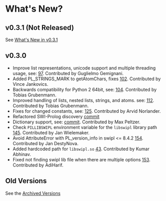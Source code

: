 # What's New?

## v0.3.1 (Not Released)

See [What's New in v0.3.1](whats-new/v0.3.1)

## v0.3.0

* Improve list representations, unicode support and multiple threading usage, see: [97](https://github.com/yuce/pyswip/pull/97). Contributed by Guglielmo Gemignani.
* Added PL_STRINGS_MARK to getAtomChars, fixes [102](https://github.com/yuce/pyswip/issues/102). Contributed by Vince Jankovics.
* Backwards compatibility for Python 2 64bit, see: [104](https://github.com/yuce/pyswip/pull/104). Contributed by Tobias Grubenmann.
* Improved handling of lists, nested lists, strings, and atoms. see: [112](https://github.com/yuce/pyswip/pull/112). Contributed by Tobias Grubenmann.
* Fixes for changed constants, see: [125](https://github.com/yuce/pyswip/pull/125). Contributed by Arvid Norlander.
* Refactored SWI-Prolog discovery [commit](https://github.com/yuce/pyswip/commit/d399f0d049ff17200b1b7e1cd878faf3e48502dc)
* Dictionary support, see: [commit](https://github.com/yuce/pyswip/commit/59016e0841f56177d1b18ec08fd9b67792bd0a97). Contributed by Max Peltzer.
* Check `PILLIBSWIPL` environment variable for the `libswipl` library path [145](https://github.com/yuce/pyswip/pull/145). Contributed by Jan Wielemaker.
* Avoid AttributeError with PL_version_info in swipl <= 8.4.2 [154](https://github.com/yuce/pyswip/pull/154). Contributed by Jan DestyNova.
* Added hardcoded path for `libswipl.so` [43](https://github.com/yuce/pyswip/pull/43). Contributed by Kumar Abhinav.
* Fixed not finding swipl lib file when there are multiple options [153](https://github.com/yuce/pyswip/pull/153). Contributed by AdiHarif.

## Old Versions

See the [Archived Versions](whats-new/archive.md)
